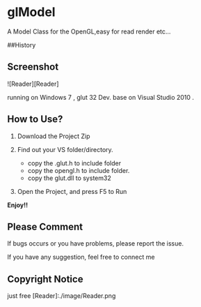 glModel 
========
  A Model Class for the OpenGL,easy for read render etc...


##History

## Screenshot

![Reader][Reader]


running on Windows 7 , glut 32
Dev. base on Visual Studio 2010 .


## How to Use?



1. Download the Project   Zip

2. Find out your VS folder/directory.
    - copy the .glut.h to include folder
    - copy the opengl.h to include folder.
    - copy the glut.dll to system32
    
3. Open the Project, and press F5 to Run 
   

**Enjoy!!**

## Please Comment

If bugs occurs or you have problems, please report the issue.

If you have any suggestion, feel free to connect me 


## Copyright Notice

just free
[Reader]:./image/Reader.png